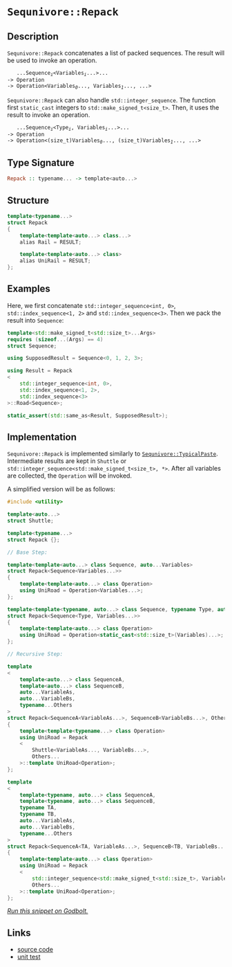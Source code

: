 <!-- Copyright 2024 Feng Mofan
SPDX-License-Identifier: Apache-2.0 -->

# `Sequnivore::Repack`

## Description

`Sequnivore::Repack` concatenates a list of packed sequences. The result will be used to invoke an operation.
<pre><code>   ...Sequence<sub><i>i</i></sub>&lt;Variables<sub><i>i</i></sub>...&gt;...
-> Operation
-> Operation&lt;Variables<sub><i>0</i></sub>..., Variables<sub><i>1</i></sub>..., ...></code></pre>

`Sequnivore::Repack` can also handle `std::integer_sequence`. The function first `static_cast` integers to `std::make_signed_t<size_t>`. Then, it uses the result to invoke an operation.
<pre><code>   ...Sequence<sub><i>i</i></sub>&lt;Type<sub><i>i</i></sub>, Variables<sub><i>i</i></sub>...&gt;...
-> Operation
-> Operation&lt;(size_t)Variables<sub><i>0</i></sub>..., (size_t)Variables<sub><i>1</i></sub>..., ...></code></pre>

## Type Signature

```Haskell
Repack :: typename... -> template<auto...>
```

## Structure

```C++
template<typename...>
struct Repack
{
    template<template<auto...> class...>
    alias Rail = RESULT;

    template<template<auto...> class>
    alias UniRail = RESULT;
};
```

## Examples

Here, we first concatenate `std::integer_sequence<int, 0>`,  `std::index_sequence<1, 2>` and `std::index_sequence<3>`. Then we pack the result into `Sequence`:

```C++
template<std::make_signed_t<std::size_t>...Args>
requires (sizeof...(Args) == 4)
struct Sequence;

using SupposedResult = Sequence<0, 1, 2, 3>;

using Result = Repack
<
    std::integer_sequence<int, 0>, 
    std::index_sequence<1, 2>,
    std::index_sequence<3>
>::Road<Sequence>;

static_assert(std::same_as<Result, SupposedResult>);
```

## Implementation

`Sequnivore::Repack` is implemented similarly to [`Sequnivore::TypicalPaste`](./typical_paste.doc.md). Intermediate results are kept in `Shuttle` or `std::integer_sequence<std::make_signed_t<size_t>, *>`.
After all variables are collected, the `Operation` will be invoked.

A simplified version will be as follows:

```C++
#include <utility>

template<auto...>
struct Shuttle;

template<typename...>
struct Repack {};

// Base Step:

template<template<auto...> class Sequence, auto...Variables>
struct Repack<Sequence<Variables...>>
{
    template<template<auto...> class Operation>
    using UniRoad = Operation<Variables...>;
};

template<template<typename, auto...> class Sequence, typename Type, auto...Variables>
struct Repack<Sequence<Type, Variables...>>
{
    template<template<auto...> class Operation>
    using UniRoad = Operation<static_cast<std::size_t>(Variables)...>;
};

// Recursive Step:

template
<
    template<auto...> class SequenceA,
    template<auto...> class SequenceB,
    auto...VariableAs, 
    auto...VariableBs,
    typename...Others
>
struct Repack<SequenceA<VariableAs...>, SequenceB<VariableBs...>, Others...>
{
    template<template<typename...> class Operation>
    using UniRoad = Repack
    <
        Shuttle<VariableAs..., VariableBs...>,
        Others...
    >::template UniRoad<Operation>;
};

template
<
    template<typename, auto...> class SequenceA,
    template<typename, auto...> class SequenceB,
    typename TA,
    typename TB,
    auto...VariableAs, 
    auto...VariableBs,
    typename...Others
>
struct Repack<SequenceA<TA, VariableAs...>, SequenceB<TB, VariableBs...>, Others...>
{
    template<template<auto...> class Operation>
    using UniRoad = Repack
    <
        std::integer_sequence<std::make_signed_t<std::size_t>, VariableAs..., VariableBs...>,
        Others...
    >::template UniRoad<Operation>;
};
```

[*Run this snippet on Godbolt.*](https://godbolt.org/#z:OYLghAFBqd5QCxAYwPYBMCmBRdBLAF1QCcAaPECAMzwBtMA7AQwFtMQByARg9KtQYEAysib0QXACx8BBAKoBnTAAUAHpwAMvAFYTStJg1DIApACYAQuYukl9ZATwDKjdAGFUtAK4sGIAKwAzKSuADJ4DJgAcj4ARpjEIAAcZqQADqgKhE4MHt6%2BehlZjgLhkTEs8YkAbACctpj2JQxCBEzEBHk%2BfkENTTmt7QRl0XEJyakKbR1dBVy208MRo5XjdQCUtqhexMjsHOaBEcjeWADUJoFuXo60hACel9gmGgCCL68EmCxpBl%2BXbiYN1QADowU8PlNiF4HGchAgbgR6JcrG8Pl8fn9MACCPc0oxWJgwSCIW8oTCCGcAEqYNJMZAAawuAHYrMyACIoj4fAD0PLOFiYSjhXzSIG5bwxvyY/yuUqxAKBRGJTzOJyFCjhmAAjl5GHtSGclaCwQA1dp4JixegKUmvcmwml0xkAoQ6vUMPYA83ES3WzAKFWBZ7B7msj5nSNneUy7Fy77S2WA4FB7BqgwKTUAeXxxBlOTtUbOXiyRjOcgYeCpqCY6AugXZZxzCXzAm9FqtNtTXLRHJ770lCYV8cxsZxeIJbENxtT6Y1Wt1%2Bswhtx%2BOYbDOABUJ9OU2aO/7baGyQRoY7afSGa73UuAdv8YafX6u%2BDQ8f3uG3kWY0mf3Hk8qr5puqmZNrmrYMIWUYlhEwDlpW1a1vWjbNnmzQAlM%2BbIAA%2BqIUwYQQ6AgCAWQAF6YNhBBPBAT6dgG6zdoEqIfpyTESq8fLUpgyA7FkABumAirS4pooOo7/GiVwRlGf6KnuJLBnOoFuounqYK8pDSZGslXDOQFKZqKkensNhaUa8m0f69qGmZekgpZ9AWAomlfjJE7rkSYJZgQCAJLaknPCeZ6Uk6l7XqpezvFcDnqYGQGGkZS5WNFB6OXFCnYIa3m%2BcQ6V2iYn6vN%2BQ5jiOib/quk6eRlBlgS26HvkWMFlhWVY1nWlyNqFLquZGAJmUW8KIsiKW%2BnR9rEo%2BqWYE5qYuUVRZRtlfkqr19bYMRf7wW1tYAqhEEQmxvascx6IlRJUVuGZOluJVHm7oBNUgYZN5qRp13nRV7mEg9JpPRmL0RTN83ft9G6bu9a13YSW6mWtdkxdZFzwxZ01OSDblroSxLLbl3Lvg6IUXi6VyJW9d4aWciN5cGCWvSZd42FTaM05lTY%2BStQFhsxxXiRVn1yY9qrPXVaEFo10GlnBrWIR1DZcc6V5rf1a1FlMREgBEXzAAk2FKEDBEaywTAMhRWTAJE6CUYbxFkRRVG08zY1WelU3O2lc0DUtHO5atC19cGm2fdtst7eBDUhqdfZHQOHEAFQJ4nSc8ryiebtgQibonKdvDySf53HOexzd6vEcbpt63gFuYFbDtuKXJF4OR1vBsSrzEMAR6Be37p4MQAZnBAduoFQxIQO3nfrMhnVnJI6yQqeFILsZcanW8zVwUIXhpEUNc0goXi0JSM9k16VwaIa8xnKkZyBIda%2BvBvXEH0fyEK2FklXWtDda5gOvEHrem/4taGg0E8Gy39CLEQiFgVQgCDZXCvmYcBZkf4MFgfAleAI77vieMRGW7VwpYLfA/TCjgcIagSAQIeUCSKEmwkKAE%2B9D4EAStvXe6BmFHyePPJiHBNi0E4P4XgfhuC8FQJwK6lhrBnAUNsXYglDg8FIAQTQ/DNgMgCP4EEgR/BcDMEkDQgRqjMjqEESQ/h9CcEkLwFgEgNAX1EVoUgEiOC8AUCAC%2BqiOBaE2HAWAMBEAgG2AQNINxyCUDQD8OgCQoiEk4KoJI1QAC01RJBnGAMgZAZwpAgjMLwGuhASB4CIvMfgggRBiHYFIGQghFAqHUD4nQegADueYxRiIEUIkRaiXGcCzDcMJlIR5nESSktJGSsk5MkHkweHhon0GIBcMwgQuDrF4N43xpAIBICiWkGJZAKAQD2QckAwApCpBoEfPylBYi9NiBEdo9xODKIecwYg9wsyxG0NxbxyiolsEEFmBgtBnlNNIFgWIXhgCAloLQDxYiIXfEMMAcQ4L8D9wcHgASCLnGYFUNxG4%2BxlG/0EeCu4sQ8wfI8FgXpp48B2MRQJYgsRMiYHZMiowdwjBqM2FQAwndTR4EwC05sojlHlOEKIcQNTJX1LUL03Q8wDA8tMNIyw%2Bg8CxA8ZATYqA0jNARck9WnU1VWEsGYZxqBmW%2BiwDqiAmw7C/JyC4dBsw/DzDCMsCoVRCiZGyAId1frig5BGD68Y8wnVYoEIMGYnhuh6Cjc0WNSxyhjESJGxYQbM1DDDemiQjr5F7ALVYjgwjSBOPEZwUZSTUnpMydk3JZhB64CKUspR6yVG8s2L5Ws4wHWkE0ZIQIIJaiBGZJIDQkgzCSGqA4/wdRS02NIHY1ZIJqhcGqEkWoSRN3%2BEkFwfwY7qgVt6a49xniu1NL8YEnZwTBnhKOScxZcS2CcHaCwPizJklMDnGWLgtQQRcBBHi/ARBbV6ElZUmV0g5VKAVeC3QqQ2lMA6TwLpZaengtcQM0JNwzgjI/V%2Bn9f64IAaAyBuZqAFkJGWYEMwnbNn8O2bs6j%2BzFkROOWx05RHv3qiMABrgF8rlfFyrc%2B5jyPkvN4G8p5XyfkOGk6QAFjACDAtBb0yF0LYXwqU1gY2XL9jOIxc6nFvT8WEq%2BEp0lvSKVUvuDSozGzfSMuUcy1lSgOUGdRbBXlfABUKCFSKsVSmoPSuqbB2Q8rGnOKQ/oFFKBrDWE1dq%2BAeqDU5CNSahsZrrCWvETakpAY0t9Gdc4CArhs0hHQXm1YGb0j%2BuaFVooAaGC1d9ZGxoZWWhZvjXMUr0aeu5u9fmnNcb8geoWMNtNdWS1yJ2MWtZpby2Vr6RwI0xBP3ft/fxsjgHgMaBbWBkgdG1kbO7aQXtWBEgDrJcu1dgGp3MiPcyZkgRp2zoPae7DnAL1eL8/4oJIShmcefbE%2BJHAP0TJYAoPi2S%2BLkaxFMApx2INlNkNBiLtT5DwZi804IKG0PMbJSts9/SH3DKoBtlg0PYfw8R7GKYVGaPtpWYERjAPWMs9B9xxZIA4c72wgj2o2EkcEAYZttJfA6CiY8RAO54LZNScRUrz53zflKZU0CkFYLjOYChTCsQunEX6ZRWi4zfdTPFfBRZniVnEU2fJVq%2Bzjm6UuaU%2B5tlXmze%2Bevf5pggrhWirXKFjH4WJCRbqbjxVIBggquMEljVFL7XpcNZwHkpdcsWqtYVu1JWk0uoq26vrk2vUzY6w1kNgaS/Bta%2B1iNA3k29Ym4mrrg2U31/q5hcbCaxuppWB1wtC3qkYdJz99bUP0kw7h2cYXIIxdHbbadjn16e2YD7TdjD92QBmEA4EXR/gp1CaMeOrd32rW/dsJepj6wNEgEkDMtJSRmQAeqPRwIU7qj%2BEsWSwIWGL9uJXq%2BIYb5Ln5VqAE36bDMpZDOCSBAA)

## Links

- [source code](../../../../conceptrodon/descend/sequnivore/repack.hpp)
- [unit test](../../../../tests/unit/sequnivore/repack.test.hpp)
